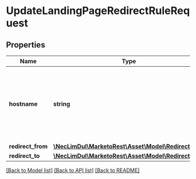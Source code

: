 # UpdateLandingPageRedirectRuleRequest

## Properties
Name | Type | Description | Notes
------------ | ------------- | ------------- | -------------
**hostname** | **string** | The hostname for the landing pages.  Branding domain or alias.  Max 255 characters | [optional] 
**redirect_from** | [**\NecLimDul\MarketoRest\Asset\Model\RedirectFrom**](RedirectFrom.md) |  | [optional] 
**redirect_to** | [**\NecLimDul\MarketoRest\Asset\Model\RedirectTo**](RedirectTo.md) |  | [optional] 

[[Back to Model list]](../README.md#documentation-for-models) [[Back to API list]](../README.md#documentation-for-api-endpoints) [[Back to README]](../README.md)


